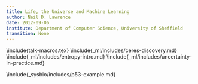 ```yaml
---
title: Life, the Universe and Machine Learning
author: Neil D. Lawrence
date: 2012-09-06
institute: Department of Computer Science, University of Sheffield
transition: None
---
```


\include{talk-macros.tex}
\include{_ml/includes/ceres-discovery.md}
\include{_ml/includes/entropy-intro.md}
\include{_ml/includes/uncertainty-in-practice.md}
<!--include{_ml/includes/firstOrderSystem.tex}-->
\include{_sysbio/includes/p53-example.md}

<!--include{_ml/includes/underdeterminedInaugural.tex}-->

